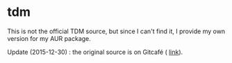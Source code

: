tdm
===

This is not the official TDM source, but since I can't find it, 
I provide my own version for my AUR package.

Update (2015-12-30) : the original source is on Gitcafé (
[link](https://gitcafe.com/mytbk/console-tdm)).
